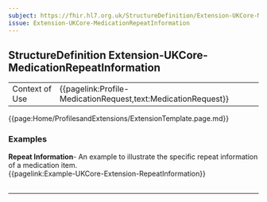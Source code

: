 ```yaml
---
subject: https://fhir.hl7.org.uk/StructureDefinition/Extension-UKCore-MedicationRepeatInformation
issue: Extension-UKCore-MedicationRepeatInformation
---
```

## StructureDefinition Extension-UKCore-MedicationRepeatInformation

<table id="addToTranspose">
<tr><td>Context of Use</td>
<td>{{pagelink:Profile-MedicationRequest,text:MedicationRequest}}</td>
</tr>
</table>

{{page:Home/ProfilesandExtensions/ExtensionTemplate.page.md}}

<div id="Examples" class="tabcontent">
  <h3>Examples</h3>
  <b>Repeat Information</b>- An example to illustrate the specific repeat information of a medication item.<br>
  {{pagelink:Example-UKCore-Extension-RepeatInformation}}
  <br><br>
</div>

---
